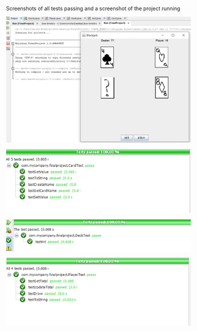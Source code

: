 Screenshots of all tests passing and a screenshot of the project running

![projectRunning.PNG](projectRunning.PNG)

![cardTestPassing.PNG](cardTestPassing.PNG)

![deckTestPassing.PNG](deckTestPassing.PNG)

![playerTestPassing.PNG](playerTestPassing.PNG)
